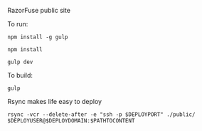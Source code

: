 RazorFuse public site

To run:

`npm install -g gulp`

`npm install`

`gulp dev`

To build:

`gulp`

Rsync makes life easy to deploy

```
rsync -vcr --delete-after -e "ssh -p $DEPLOYPORT" ./public/ $DEPLOYUSER@$DEPLOYDOMAIN:$PATHTOCONTENT
```
